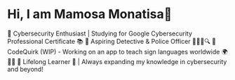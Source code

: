 # Hi, I am Mamosa Monatisa🌻

🔹 Cybersecurity Enthusiast | Studying for Google Cybersecurity Professional Certificate 📚
 🔹 Aspiring Detective & Police Officer 👮🏽‍♀️🔍
 🔹 CodeQuirk (WIP) - Working on an app to teach sign languages worldwide 🌍✋🏽
 🔹 Lifelong Learner 📖 | Always expanding my knowledge in cybersecurity and beyond!
 
